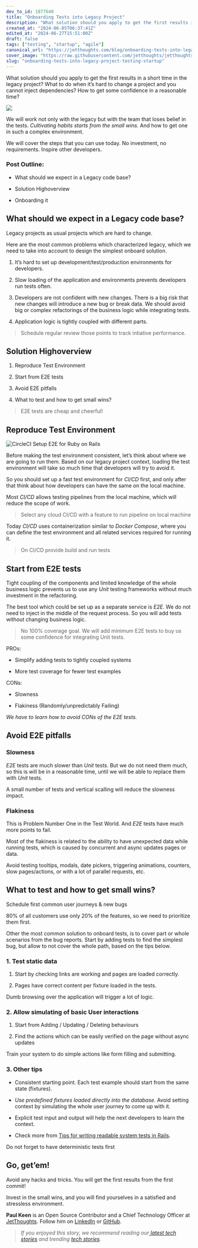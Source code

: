 ```yaml
---
dev_to_id: 1877640
title: "Onboarding Tests into Legacy Project"
description: "What solution should you apply to get the first results in a short time in the legacy project? What..."
created_at: "2024-06-05T06:37:41Z"
edited_at: "2024-06-27T15:51:00Z"
draft: false
tags: ["testing", "startup", "agile"]
canonical_url: "https://jetthoughts.com/blog/onboarding-tests-into-legacy-project-testing-startup/"
cover_image: "https://raw.githubusercontent.com/jetthoughts/jetthoughts.github.io/master/static/assets/img/blog/onboarding-tests-into-legacy-project-testing-startup/file_0.png"
slug: "onboarding-tests-into-legacy-project-testing-startup"
---
```

What solution should you apply to get the first results in a short time in the legacy project? What to do when it’s hard to change a project and you cannot inject dependencies? How to get some confidence in a reasonable time?

![](https://raw.githubusercontent.com/jetthoughts/jetthoughts.github.io/master/static/assets/img/blog/onboarding-tests-into-legacy-project-testing-startup/file_0.png)

We will work not only with the legacy but with the team that loses belief in the tests. *Cultivating habits starts from the small wins.* And how to get one in such a complex environment.

We will cover the steps that you can use today. No investment, no requirements. Inspire other developers.

### Post Outline:

* What should we expect in a Legacy code base?

* Solution Highoverview

* Onboarding it

## What should we expect in a Legacy code base?

Legacy projects as usual projects which are hard to change.

Here are the most common problems which characterized legacy, which we need to take into account to design the simplest onboard solution.

 1. It’s hard to set up development/test/production environments for developers.

 2. Slow loading of the application and environments prevents developers run tests often.

 3. Developers are not confident with new changes. There is a big risk that new changes will introduce a new bug or break data. We should avoid big or complex refactorings of the business logic while integrating tests.

 4. Application logic is tightly coupled with different parts.
>  Schedule regular review those points to track intiative performance.

## Solution Highoverview

 1. Reproduce Test Environment

 2. Start from E2E tests

 3. Avoid E2E pitfalls

 4. What to test and how to get small wins?
>  E2E tests are cheap and cheerful!

## Reproduce Test Environment

![CircleCI Setup E2E for Ruby on Rails](https://raw.githubusercontent.com/jetthoughts/jetthoughts.github.io/master/static/assets/img/blog/onboarding-tests-into-legacy-project-testing-startup/file_1.png)

Before making the test environment consistent, let’s think about where we are going to run them. Based on our legacy project context, loading the test environment will take so much time that developers will try to avoid it.

So you should set up a fast test environment for *CI/CD* first, and only after that think about how developers can have the same on the local machine.

Most *CI/CD* allows testing pipelines from the local machine, which will reduce the scope of work.
>  Select any cloud CI/CD with a feature to run pipeline on local machine

Today *CI/CD* uses containerization similar to *Docker Compose*, where you can define the test environment and all related services required for running it.
>  On CI/CD provide build and run tests

## Start from E2E tests

Tight coupling of the components and limited knowledge of the whole business logic prevents us to use any *Unit* testing frameworks without much investment in the refactoring.

The best tool which could be set up as a separate service is *E2E*. We do not need to inject in the middle of the request process. So you will add tests without changing business logic.
>  No 100% coverage goal. We will add minimum E2E tests to buy us some confidence for integrating Unit tests.

PROs:

* Simplify adding tests to tightly coupled systems

* More test coverage for fewer test examples

CONs:

* Slowness

* Flakiness (Randomly/unpredictably Failing)

*We have to learn how to avoid CONs of the E2E tests.*

## Avoid E2E pitfalls

### Slowness

*E2E* tests are much slower than *Unit* tests. But we do not need them much, so this is will be in a reasonable time, until we will be able to replace them with *Unit* tests.

A small number of tests and vertical scalling will reduce the slowness impact.

### Flakiness

This is Problem Number One in the Test World. And *E2E* tests have much more points to fail.

Most of the flakiness is related to the ability to have unexpected data while running tests, which is caused by concurrent and async updates pages or data.

Avoid testing tooltips, modals, date pickers, triggering animations, counters, slow pages/actions, or with a lot of parallel requests, etc.

## What to test and how to get small wins?

Schedule first common user journeys & new bugs

80% of all customers use only 20% of the features, so we need to prioritize them first.

Other the most common solution to onboard tests, is to cover part or whole scenarios from the bug reports. Start by adding tests to find the simplest bug, but allow to not cover the whole path, based on the tips below.

### 1. Test static data

 1. Start by checking links are working and pages are loaded correctly.

 2. Pages have correct content per fixture loaded in the tests.

Dumb browsing over the application will trigger a lot of logic.

### 2. Allow simulating of basic User interactions

 1. Start from Adding / Updating / Deleting behaviours

 2. Find the actions which can be easily verified on the page without async updates

Train your system to do simple actions like form filling and submitting.

### 3. Other tips

* Consistent starting point. Each test example should start from the same state (fixtures).

* *Use predefined fixtures loaded directly into the database.* Avoid setting context by simulating the whole user journey to come up with it.

* Explicit test input and output will help the next developers to learn the context.

* Check more from [Tips for writing readable system tests in Rails](https://jtway.co/best-tips-for-writing-integration-tests-in-rails-d1f56081f249?source=friends_link&sk=c616b62faabd053cc56fdaffb5f2c832).

Do not forget to have deterministic tests first

## Go, get’em!

Avoid any hacks and tricks. You will get the first results from the first commit!

Invest in the small wins, and you will find yourselves in a satisfied and stressless environment.

**Paul Keen** is an Open Source Contributor and a Chief Technology Officer at [JetThoughts](https://www.jetthoughts.com). Follow him on [LinkedIn](https://www.linkedin.com/in/paul-keen/) or [GitHub](https://github.com/pftg).
>  *If you enjoyed this story, we recommend reading our[ latest tech stories](https://jtway.co/latest) and trending [tech stories](https://jtway.co/trending).*
